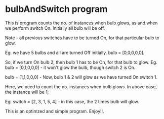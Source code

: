 # bulbAndSwitch program

This is program counts the no. of instances when bulb glows, as and when we perform switch On.
Initially all bulb will be off.

Note - all previous switches have to be turned On, for that particular bulb to glow.

Eg. 
we have 5 bulbs and all are turned Off initially.
bulb = [0,0,0,0,0].

So, if we turn On bulb 2, then bulb 1 has to be On, for that bulb to glow.
Eg.
bulb = [0,1,0,0,0] - it won't glow the bulb, though switch 2 is On.

bulb = [1,1,0,0,0] - Now, bulb 1 & 2 will glow as we have turned On switch 1. 

Here, we need to count the no. instances when bulb glows.
In above case, the instance will be 1;

Eg. switch = [2, 3, 1, 5, 4] - in this case, the 2 times bulb will glow.

This is an optimzed and simple program.
Enjoy!!.





